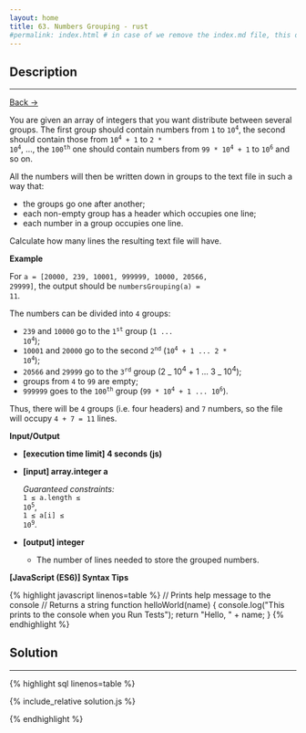 ```yaml
---
layout: home
title: 63. Numbers Grouping - rust
#permalink: index.html # in case of we remove the index.md file, this doc will be the index page
---
```


<div class="row">
<div class="columnStmt" markdown="1">

## Description
----

[Back -> ](../README.md)

You are given an array of integers that you want distribute between several groups. The first group should contain numbers from <code>1</code> to <code>10<sup>4</sup></code>, the second should contain those from <code>10<sup>4</sup> + 1</code> to <code>2 \* 10<sup>4</sup></code>, ..., the <code>100<sup>th</sup></code> one should contain numbers from <code>99 \* 10<sup>4</sup> + 1</code> to <code>10<sup>6</sup></code> and so on.

All the numbers will then be written down in groups to the text file in such a way that:

- the groups go one after another;
- each non-empty group has a header which occupies one line;
- each number in a group occupies one line.

Calculate how many lines the resulting text file will have.

**Example**

For <code>a = [20000, 239, 10001, 999999, 10000, 20566, 29999]</code>, the output should be
<code>numbersGrouping(a) = 11</code>.

The numbers can be divided into <code>4</code> groups:

- <code>239</code> and <code>10000</code> go to the <code>1<sup>st</sup></code> group (<code>1 ... 10<sup>4</sup></code>);
- <code>10001</code> and <code>20000</code> go to the second <code>2<sup>nd</sup></code> (<code>10<sup>4</sup> + 1 ... 2 \* 10<sup>4</sup></code>);
- <code>20566</code> and <code>29999</code> go to the <code>3<sup>rd</sup></code> group (2 _ 10<sup>4</sup> + 1 ... 3 _ 10<sup>4</sup>);
- groups from <code>4</code> to <code>99</code> are empty;
- <code>999999</code> goes to the <code>100<sup>th</sup></code> group (<code>99 \* 10<sup>4</sup> + 1 ... 10<sup>6</sup></code>).

Thus, there will be <code>4</code> groups (i.e. four headers) and <code>7</code> numbers, so the file will occupy <code>4 + 7 = 11</code> lines.

**Input/Output**

- **[execution time limit] 4 seconds (js)**

- **[input] array.integer a**

  _Guaranteed constraints:_<br>
  <code>1 ≤ a.length ≤ 10<sup>5</sup></code>,<br>
  <code>1 ≤ a[i] ≤ 10<sup>9</sup></code>.

- **[output] integer**
  - The number of lines needed to store the grouped numbers.

**[JavaScript (ES6)] Syntax Tips**

{% highlight javascript linenos=table %}
// Prints help message to the console
// Returns a string
function helloWorld(name) {
console.log("This prints to the console when you Run Tests");
return "Hello, " + name;
}
{% endhighlight %}

</div>
<div class="columnSol" markdown="1">

## Solution

---

{% highlight sql linenos=table %}

{% include_relative solution.js %}

{% endhighlight %}

</div>
</div>
